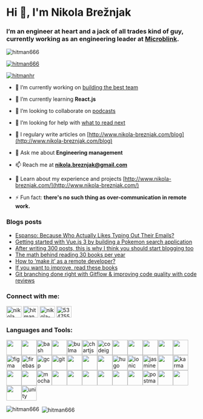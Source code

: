# Hi 👋, I'm Nikola Brežnjak

### I’m an engineer at heart and a jack of all trades kind of guy, currently working as an engineering leader at [Microblink](https://microblink.com/).

<p align="left"> <img src="https://komarev.com/ghpvc/?username=hitman666&label=Profile%20views&color=0e75b6&style=flat" alt="hitman666" /> </p>

<p align="left"> <a href="https://github.com/ryo-ma/github-profile-trophy"><img src="https://github-profile-trophy.vercel.app/?username=hitman666" alt="hitman666" /></a> </p>

<p align="left"> <a href="https://twitter.com/hitmanhr" target="blank"><img src="https://img.shields.io/twitter/follow/hitmanhr?logo=twitter&style=for-the-badge" alt="hitmanhr" /></a> </p>

- 🔭 I’m currently working on [building the best team](https://microblink.com/)

- 🌱 I’m currently learning **React.js**

- 👯 I’m looking to collaborate on [podcasts](https://devth.ink/)

- 🤝 I’m looking for help with [what to read next](https://www.nikola-breznjak.com/blog/books/many-books-little-time/)

- 📝 I regulary write articles on [http://www.nikola-breznjak.com/blog](http://www.nikola-breznjak.com/blog)

- 💬 Ask me about **Engineering management**

- 📫 Reach me at **nikola.breznjak@gmail.com**

- 📄 Learn about my experience and projects [http://www.nikola-breznjak.com/](http://www.nikola-breznjak.com/)

- ⚡ Fun fact: **there's no such thing as over-communication in remote work.**

### Blogs posts

<!-- BLOG-POST-LIST:START -->

- [Espanso: Because Who Actually Likes Typing Out Their Emails?](https://dev.to/nikola/espanso-because-who-actually-likes-typing-out-their-emails-3mpa)
- [Getting started with Vue.js 3 by building a Pokemon search application](https://dev.to/nikola/getting-started-with-vuejs-3-by-building-a-pokemon-search-application-1afn)
- [After writing 300 posts, this is why I think you should start blogging too](http://www.nikola-breznjak.com/blog/miscellaneou/writing-300-posts-think-start-blogging/)
- [The math behind reading 30 books per year](http://www.nikola-breznjak.com/blog/books/math-behind-reading-30-books-per-year/)
- [How to ‘make it’ as a remote developer?](http://www.nikola-breznjak.com/blog/miscellaneou/make-remote-developer/)
- [If you want to improve, read these books](https://nikola-breznjak.com/blog/books/want-improve-read-books/)
- [Git branching done right with Gitflow & improving code quality with code reviews](https://nikola-breznjak.com/blog/miscellaneou/git-branching-done-right-gitflow-improving-code-quality-code-reviews/)
<!-- BLOG-POST-LIST:END -->

<h3 align="left">Connect with me:</h3>
<p align="left">
<a href="https://dev.to/nikola" target="blank"><img align="center" src="https://cdn.jsdelivr.net/npm/simple-icons@3.0.1/icons/dev-dot-to.svg" alt="nikola" height="30" width="40" /></a>
<a href="https://twitter.com/hitmanhr" target="blank"><img align="center" src="https://cdn.jsdelivr.net/npm/simple-icons@3.0.1/icons/twitter.svg" alt="hitmanhr" height="30" width="40" /></a>
<a href="https://linkedin.com/in/nikola-brežnjak-892b9a24" target="blank"><img align="center" src="https://cdn.jsdelivr.net/npm/simple-icons@3.0.1/icons/linkedin.svg" alt="nikola-brežnjak-892b9a24" height="30" width="40" /></a>
<a href="https://stackoverflow.com/users/534755" target="blank"><img align="center" src="https://cdn.jsdelivr.net/npm/simple-icons@3.0.1/icons/stackoverflow.svg" alt="534755" height="30" width="40" /></a>
</p>

<h3 align="left">Languages and Tools:</h3>
<p align="left"><a href="https://developer.android.com" target="_blank"><img src="https://cdn.jsdelivr.net/gh/devicons/devicon@latest/icons/androidstudio/androidstudio-original.svg"width="40" height="40" /></a><a href="https://angular.io" target="_blank"><img src="https://cdn.jsdelivr.net/gh/devicons/devicon@latest/icons/angularjs/angularjs-original.svg" width="40"height="40" /></a><a href="https://www.gnu.org/software/bash/" target="_blank"><img src="https://www.vectorlogo.zone/logos/gnu_bash/gnu_bash-icon.svg" alt="bash" width="40" height="40" /></a><a href="https://getbootstrap.com" target="_blank"><img src="https://cdn.jsdelivr.net/gh/devicons/devicon@latest/icons/bootstrap/bootstrap-original.svg" width="40"height="40" /></a><a href="https://bulma.io/" target="_blank"><img src="https://raw.githubusercontent.com/gilbarbara/logos/804dc257b59e144eaca5bc6ffd16949752c6f789/logos/bulma.svg"alt="bulma" width="40" height="40" /></a><a href="https://www.chartjs.org" target="_blank"><img src="https://www.chartjs.org/media/logo-title.svg" alt="chartjs" width="40" height="40" /></a><a href="https://codeigniter.com" target="_blank"><img src="https://cdn.worldvectorlogo.com/logos/codeigniter.svg" alt="codeigniter" width="40" height="40" /></a><a href="https://www.w3schools.com/css/" target="_blank"><img src="https://cdn.jsdelivr.net/gh/devicons/devicon@latest/icons/css3/css3-original.svg" width="40"height="40" /></a><a href="https://www.docker.com/" target="_blank"><img src="https://cdn.jsdelivr.net/gh/devicons/devicon@latest/icons/docker/docker-original.svg" width="40"height="40" /></a><a href="https://dotnet.microsoft.com/" target="_blank"><img src="https://cdn.jsdelivr.net/gh/devicons/devicon@latest/icons/csharp/csharp-original.svg" width="40"height="40" /></a><a href="https://www.electronjs.org" target="_blank"><img src="https://cdn.jsdelivr.net/gh/devicons/devicon@latest/icons/electron/electron-original.svg" width="40"height="40" /></a><a href="https://expressjs.com" target="_blank"><img src="https://cdn.jsdelivr.net/gh/devicons/devicon@latest/icons/express/express-original.svg" width="40"height="40" /></a><a href="https://www.figma.com/" target="_blank"><img src="https://www.vectorlogo.zone/logos/figma/figma-icon.svg" alt="figma" width="40" height="40" /></a><a href="https://firebase.google.com/" target="_blank"><img src="https://www.vectorlogo.zone/logos/firebase/firebase-icon.svg" alt="firebase" width="40" height="40" /></a><a href="https://cloud.google.com" target="_blank"><img src="https://www.vectorlogo.zone/logos/google_cloud/google_cloud-icon.svg" alt="gcp" width="40"height="40" /></a><a href="https://git-scm.com/" target="_blank"><img src="https://www.vectorlogo.zone/logos/git-scm/git-scm-icon.svg" alt="git" width="40" height="40" /></a><a href="https://golang.org" target="_blank"><img src="https://cdn.jsdelivr.net/gh/devicons/devicon@latest/icons/go/go-original.svg" width="40"height="40" /></a><a href="https://gulpjs.com" target="_blank"><img src="https://cdn.jsdelivr.net/gh/devicons/devicon@latest/icons/gulp/gulp-plain.svg" height="40"width="40" /></a><a href="https://www.w3.org/html/" target="_blank"><img src="https://cdn.jsdelivr.net/gh/devicons/devicon@latest/icons/html5/html5-original.svg" width="40"height="40" /></a><a href="https://gohugo.io/" target="_blank"><img src="https://api.iconify.design/logos-hugo.svg" alt="hugo" width="40" height="40" /></a><a href="https://ionicframework.com" target="_blank"><img src="https://upload.wikimedia.org/wikipedia/commons/d/d1/Ionic_Logo.svg" alt="ionic" width="40"height="40" /></a><a href="https://jasmine.github.io/" target="_blank"><img src="https://www.vectorlogo.zone/logos/jasmine/jasmine-icon.svg" alt="jasmine" width="40" height="40" /></a><a href="https://developer.mozilla.org/en-US/docs/Web/JavaScript" target="_blank"><img src="https://cdn.jsdelivr.net/gh/devicons/devicon@latest/icons/javascript/javascript-original.svg"width="40" height="40" /></a><a href="https://karma-runner.github.io/latest/index.html" target="_blank"><img src="https://raw.githubusercontent.com/detain/svg-logos/780f25886640cef088af994181646db2f6b1a3f8/svg/karma.svg"alt="karma" width="40" height="40" /></a><a href="https://laravel.com/" target="_blank"><img src="https://cdn.jsdelivr.net/gh/devicons/devicon@latest/icons/laravel/laravel-original.svg" width="40"height="40" /></a><a href="https://www.linux.org/" target="_blank"><img src="https://cdn.jsdelivr.net/gh/devicons/devicon@latest/icons/linux/linux-original.svg" width="40"height="40" /></a><a href="https://mochajs.org" target="_blank"><img src="https://www.vectorlogo.zone/logos/mochajs/mochajs-icon.svg" alt="mocha" width="40" height="40" /></a><a href="https://www.mongodb.com/" target="_blank"><img src="https://cdn.jsdelivr.net/gh/devicons/devicon@latest/icons/mongodb/mongodb-original.svg" width="40"height="40" /></a><a href="https://www.mysql.com/" target="_blank"><img src="https://cdn.jsdelivr.net/gh/devicons/devicon@latest/icons/mysql/mysql-original-wordmark.svg"width="40" height="40" /></a><a href="https://www.nginx.com" target="_blank"><img src="https://cdn.jsdelivr.net/gh/devicons/devicon@latest/icons/nginx/nginx-original.svg" width="40"height="40" /></a><a href="https://nodejs.org" target="_blank"><img src="https://cdn.jsdelivr.net/gh/devicons/devicon@latest/icons/nodejs/nodejs-original-wordmark.svg"width="40" height="40" /></a><a href="https://www.php.net" target="_blank"><img src="https://cdn.jsdelivr.net/gh/devicons/devicon@latest/icons/php/php-original.svg" width="40"height="40" /></a><a href="https://www.postgresql.org" target="_blank"><img src="https://cdn.jsdelivr.net/gh/devicons/devicon@latest/icons/postgresql/postgresql-original.svg"width="40" height="40" /></a><a href="https://postman.com" target="_blank"><img src="https://www.vectorlogo.zone/logos/getpostman/getpostman-icon.svg" alt="postman" width="40"height="40" /></a><a href="https://sass-lang.com" target="_blank"><img src="https://cdn.jsdelivr.net/gh/devicons/devicon@latest/icons/sass/sass-original.svg" width="40"height="40" /></a><a href="https://developer.apple.com/swift/" target="_blank"><img src="https://cdn.jsdelivr.net/gh/devicons/devicon@latest/icons/swift/swift-original.svg" width="40"height="40" /></a><a href="https://www.typescriptlang.org/" target="_blank"><img src="https://cdn.jsdelivr.net/gh/devicons/devicon@latest/icons/typescript/typescript-original.svg"width="40" height="40" /></a><a href="https://unity.com/" target="_blank"><img src="https://www.vectorlogo.zone/logos/unity3d/unity3d-icon.svg" alt="unity" width="40" height="40" /></a></p>

<p><img align="left" src="https://github-readme-stats.vercel.app/api/top-langs?username=hitman666&show_icons=true&locale=en&layout=compact" alt="hitman666" /></p>

<p>&nbsp;<img align="center" src="https://github-readme-stats.vercel.app/api?username=hitman666&show_icons=true&locale=en" alt="hitman666" /></p>
